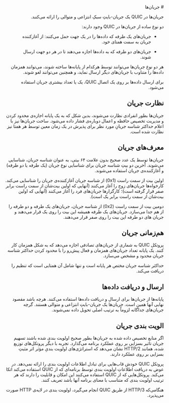 <div dir="rtl">
# جریان‌ها

جریان‌ها در QUIC یک جریان-بایتِ سبکِ انتزاعی و متوالی را ارائه می‌کنند.

دو نوع ساده از جریان‌ها در QUIC وجود دارند:

- جریان‌های یک طرفه که داده‌ها را در یک جهت حمل می‌کنند: از آغازکننده جریان به سمت همتای خود.

- جریان‌های دو طرفه که به داده‌ها اجازه می‌دهند تا در هر دو جهت ارسال شوند.

هر دو نوع جریان‌ها می‌توانند توسط هرکدام از پایانه‌ها ساخته شوند، می‌توانند همزمان داده‌ها را متناوب با جریان‌های دیگر ارسال نماید، و همچنین می‌توانند لغو شوند.

برای ارسال داده‌ها بر روی یک اتصال QUIC، یک یا تعداد بیشتری جریان استفاده می‌شود.

## نظارت جریان

جریان‌ها بطور انفرادی نظارت می‌شوند، بدین شکل که به یک پایانه اجازه‌ی محدود کردن و مدیریت تخصیص حافظه و اعمال دوباره‌ی فشار داده می‌شود. ساخت جریان‌ها نیز با اعلام حداکثر شناسه جریانِ مورد نظر برای پذیرش در یک زمان معین توسط هر همتا‌ نیز نظارت شده است.

## معرف‌های جریان

جریان‌ها توسط یک عدد صحیح بدون علامت ۶۴ بیتی، به عنوان شناسه جریان، شناسایی می‌شوند. آخرین دو بیتِ شناسه جریان برای شناسایی نوع جریان (یک طرفه یا دو طرفه) و آغازکننده‌ی جریان استفاده می‌شوند.

اولین بیت از سمت راست (0x1) از شناسه جریان آغازکننده‌ی جریان را شناسایی می‌کند. کارخواه‌ها جریان‌های زوج را آغاز می‌کنند (آنهایی که اولین بیت‌شان از سمت راست برابر صفر قرار گرفته است)؛ کارگزار‌ها جریان‌های فرد را آغاز می‌کنند (آنهایی که اولین بیت‌شان از سمت راست برابر یک است).

دومین بیت از سمت راست (0x2) از شناسه جریان، جریان‌های یک طرفه و دو طرفه را از هم جدا می‌سازد. جریان‌های یک طرفه همیشه این بیت را روی یک قرار می‌دهند و جریان ‌های دو طرفه این بیت را روی صفر قرار می‌دهند.

## هم‌زمانی جریان 

پروتکل QUIC به شماری از جریان‌های تصادفی اجازه می‌دهد که به شکل همزمان کار کنند. یک پایانه تعداد جریان‌های همزمان و فعال پیش‌رو را با محدود کردن حداکثر شناسه جریان محدود و مشخص می‌سازد.

حداکثر شناسه جریان مختص هر پایانه‌ است و تنها شامل آن همتایی است که تنظیم را دریافت می‌کند.

## ارسال و دریافت داده‌ها

پایانه‌ها از جریان‌ها برای ارسال و دریافت داده‌ها استفاده می‌کنند. هرچه باشد مقصود نهایی آنها همین است. جریان‌ها یک جریان-بایتِ انتزاعی و متوالی هستند. گرچه جریان‌های جداگانه لزوماً به ترتیب اصلی تحویل داده نمی‌شوند.

## الویت بندی جریان

اگر منابع تخصیص داده شده به جریان‌ها بطور صحیح اولویت بندی شده باشند تسهیم جریان تاثیر بسزایی بر روی عملکرد برنامه می‌گذارد. تجربه با دیگر پروتکل‌های توزیع شده، همانند HTTP/2 نشان می‌دهد که استراتژی‌های اولویت بندیِ مؤثر اثر مثبتِ بسزایی بر روی عملکرد دارند.

پروتکل QUIC خودش قاب‌هایی برای تبادل اطلاعات اولویت بندی را ارائه نمی‌دهد. در عوض به دریافت اطلاعاتِ اولویت بندی توسط برنامه‌ای که از QUIC استفاده می‌کند اتکا می‌کند. پروتکل‌هایی که از QUIC استفاده می‌کنند این امکان و قابلیت را دارند که هر ترتیب اولویت بندی که متناسب با معنای برنامه آنها باشد تعریف کنند.

هنگامی‌که HTTP/3 از طریق QUIC انجام می‌گیرد، اولویت بندی در لایه‌ی HTTP صورت می‌پذیرد.
</div>
